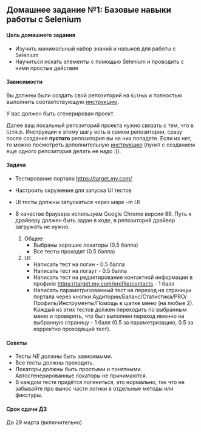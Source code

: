 ## Домашнее задание №1: Базовые навыки работы с Selenium

#### Цель домашнего задания

  * Изучить минимальный набор знаний и навыков для работы с Selenium
  * Научиться искать элементы с помощью Selenium и проводить с ними простые действия

#### Зависимости

  Вы должны были создать свой репозиторий на `GitHub` и полностью выполнить соответствующую [инструкцию](https://github.com/snicks92/education-mail-qa-python/tree/main/homework_rules).

  У вас должен быть сгенерирован проект.

  Далее ваш локальный репозиторий проекта нужно связать с тем, что в `GitHub`. Инструкции к этому шагу есть в самом репозитории, сразу после создания **пустого** репозитория вы на них попадете. Если их нет, то можно посмотреть дополнительную [инструкцию](https://gist.github.com/mindplace/b4b094157d7a3be6afd2c96370d39fad) (пункт с созданием еще одного репозитория делать не надо :)).

#### Задача
* Тестирование портала https://target.my.com/
* Настроить окружение для запуска UI тестов
* UI тесты должны запускаться через марк -m UI
* В качестве браузера используем Google Chrome версии 89. Путь к драйверу должен быть задан в коде, в репозиторий драйвер загружать не нужно.


  1. Общее:
     * Выбраны хорошие локаторы (0.5 балла)
     * Все тесты проходят (0.5 балла)
  2. UI:
     * Написать тест на логин - 0.5 балла
     * Написать тест на логаут - 0.5 балла
     * Написать тест на редактирование контактной информации в профиле https://target.my.com/profile/contacts - 1 балл
     * Написать параметризованный тест на переход на страницы портала через кнопки Аудитории/Баланс/Статистика/PRO/Профиль/Инструменты/Помощь в шапке меню (на любые 2).
           Каждый из этих тестов должен переходить по выбранным меню и проверять, что был выполнен переход именно на выбранную страницу - 1 балл (0.5 за параметризацию, 0.5 за корректно проходящий тест).



#### Советы
  * Тесты *НЕ* должны быть зависимыми.
  * Все тесты должны проходить.
  * Локаторы должны быть простыми и понятными. Автосгенерированные локаторы не принимаются.
  * В каждом тесте придётся логиниться, это нормально, так что не забывайте про вынос части логики в отдельные методы или фикстуры.

#### Срок сдачи ДЗ

  До 29 марта (включительно)
